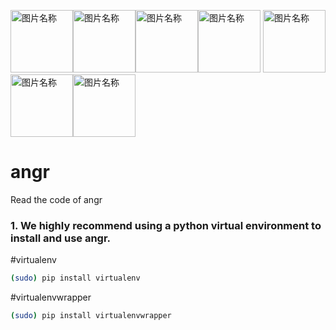 <img src="http://angr.io/img/angry_face.png" width = "100" height = "100" alt="图片名称" /><img src="http://angr.io/img/angry_face.png" width = "100" height = "100" alt="图片名称" /><img src="http://angr.io/img/angry_face.png" width = "100" height = "100" alt="图片名称" /><img src="http://angr.io/img/angry_face.png" width = "100" height = "100" alt="图片名称" /> <img src="http://angr.io/img/angry_face.png" width = "100" height = "100" alt="图片名称" /><img src="http://angr.io/img/angry_face.png" width = "100" height = "100" alt="图片名称" /><img src="http://angr.io/img/angry_face.png" width = "100" height = "100" alt="图片名称" />
# angr
Read the code of angr
### 1. We highly recommend using a python virtual environment to install and use angr. 
  #virtualenv
 
  ```bash
  (sudo) pip install virtualenv
  ```

  #virtualenvwrapper
  ```Bash
  (sudo) pip install virtualenvwrapper
  ```
